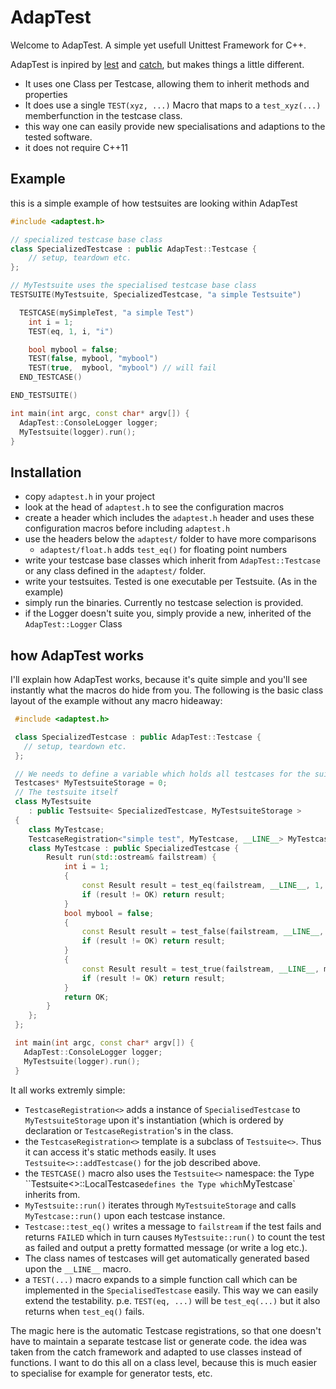 # AdapTest

Welcome to AdapTest. A simple yet usefull Unittest Framework for C++.

AdapTest is inpired by [lest](https://github.com/martinmoene/lest) and [catch](https://github.com/philsquared/Catch), but makes things a little different. 

* It uses one Class per Testcase, allowing them to inherit methods and properties
* It does use a single `TEST(xyz, ...)` Macro that maps to a `test_xyz(...)` memberfunction in the testcase class.
* this way one can easily provide new specialisations and adaptions to the tested software.
* it does not require C++11

## Example

this is a simple example of how testsuites are looking within AdapTest

```c++
#include <adaptest.h>

// specialized testcase base class
class SpecializedTestcase : public AdapTest::Testcase {
    // setup, teardown etc.
};

// MyTestsuite uses the specialised testcase base class
TESTSUITE(MyTestsuite, SpecializedTestcase, "a simple Testsuite")

  TESTCASE(mySimpleTest, "a simple Test")
    int i = 1;
    TEST(eq, 1, i, "i")

    bool mybool = false;
    TEST(false, mybool, "mybool")
    TEST(true,  mybool, "mybool") // will fail
  END_TESTCASE()

END_TESTSUITE()

int main(int argc, const char* argv[]) {
  AdapTest::ConsoleLogger logger;
  MyTestsuite(logger).run();
}
```

## Installation

* copy `adaptest.h` in your project
* look at the head of `adaptest.h` to see the configuration macros
* create a header which includes the `adaptest.h` header and uses these configuration macros before including `adaptest.h`
* use the headers below the `adaptest/` folder to have more comparisons
  * `adaptest/float.h` adds `test_eq()` for floating point numbers
* write your testcase base classes which inherit from `AdapTest::Testcase` or any class defined in the `adaptest/` folder.
* write your testsuites. Tested is one executable per Testsuite. (As in the example)
* simply run the binaries. Currently no testcase selection is provided.
* if the Logger doesn't suite you, simply provide a new, inherited of the `AdapTest::Logger` Class

## how AdapTest works

I'll explain how AdapTest works, because it's quite simple and you'll see instantly what the macros do hide from you.
The following is the basic class layout of the example without any macro hideaway:

```c++
 #include <adaptest.h>

 class SpecializedTestcase : public AdapTest::Testcase {
   // setup, teardown etc.
 };

 // We needs to define a variable which holds all testcases for the suite.
 Testcases* MyTestsuiteStorage = 0;   
 // The testsuite itself
 class MyTestsuite 
    : public Testsuite< SpecializedTestcase, MyTestsuiteStorage > 
 {
    class MyTestcase;
    TestcaseRegistration<"simple test", MyTestcase, __LINE__> MyTestcase_reg;
    class MyTestcase : public SpecializedTestcase {
        Result run(std::ostream& failstream) {
            int i = 1;
            { 
                const Result result = test_eq(failstream, __LINE__, 1, i, "i");
                if (result != OK) return result;
            }
            bool mybool = false;
            { 
                const Result result = test_false(failstream, __LINE__, mybool, "mybool");
                if (result != OK) return result;
            }
            { 
                const Result result = test_true(failstream, __LINE__, mybool, "mybool");
                if (result != OK) return result;
            }
            return OK;
        }
    };
 };

 int main(int argc, const char* argv[]) {
   AdapTest::ConsoleLogger logger;
   MyTestsuite(logger).run();
 }
```

It all works extremly simple:
* `TestcaseRegistration<>` adds a instance of `SpecialisedTestcase` to `MyTestsuiteStorage` upon it's instantiation (which is ordered by declaration or `TestcaseRegistration`'s in the class.
* the `TestcaseRegistration<>` template is a subclass of `Testsuite<>`. Thus it can access it's static methods easily. It uses `Testsuite<>::addTestcase()` for the job described above.
* the `TESTCASE()` macro also uses the `Testsuite<>` namespace: the Type ``Testsuite<>::LocalTestcase` defines the Type which `MyTestcase` inherits from.
* `MyTestsuite::run()` iterates through `MyTestsuiteStorage` and calls `MyTestcase::run()` upon each testcase instance.
* `Testcase::test_eq()` writes a message to `failstream` if the test fails and returns `FAILED` which in turn causes `MyTestsuite::run()` to count the test as failed and output a pretty formatted message (or write a log etc.).
* The class names of testcases will get automatically generated based upon the `__LINE__` macro. 
* a `TEST(...)` macro expands to a simple function call which can be implemented in the `SpecialisedTestcase` easily. This way we can easily extend the testability. p.e. `TEST(eq, ...)` will be `test_eq(...)` but it also returns when `test_eq()` fails.

The magic here is the automatic Testcase registrations, so that one doesn't have to maintain a separate testcase list or generate code. the idea was taken from the catch framework and adapted to use classes instead of functions.
I want to do this all on a class level, because this is much easier to specialise for example for generator tests, etc. 
